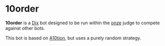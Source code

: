 # 10order

**10order** is a [Dix](https://wiki.aediroum.ca/wiki/Jeu_du_10) bot designed to be run within the [onze](https://github.com/matteodelabre/onze) judge to compete against other bots.

This bot is based on [A10tion](https://github.com/MedButch/A10tion), but uses a purely random strategy.
